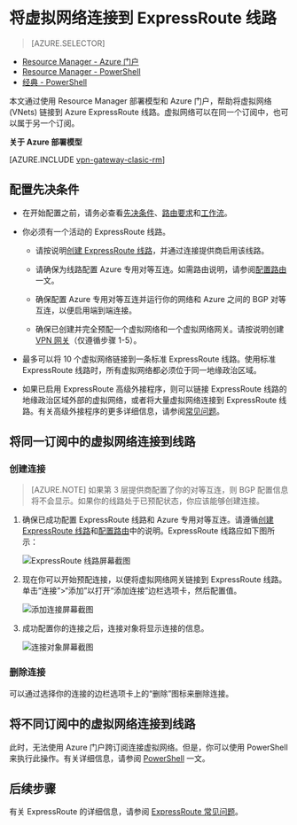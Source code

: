<properties
   pageTitle="使用 Resource Manager 部署模型和 Azure 门户将虚拟网络链接到 ExpressRoute 线路 | Azure"
   description="本文档概述了如何将虚拟网络 (VNet) 链接到 ExpressRoute 线路。"
   services="expressroute"
   documentationCenter="na"
   author="cherylmc"
   manager="timlt"
   editor=""
   tags="azure-resource-manager"/>
<tags
   ms.service="expressroute"
   ms.devlang="na"
   ms.topic="article"
   ms.tgt_pltfrm="na"
   ms.workload="infrastructure-services"
   ms.date="02/08/2017"
   wacn.date="03/24/2017"
   ms.author="cherylmc" />


# 将虚拟网络连接到 ExpressRoute 线路

> [AZURE.SELECTOR]
- [Resource Manager - Azure 门户](/documentation/articles/expressroute-howto-linkvnet-portal-resource-manager/)
- [Resource Manager - PowerShell](/documentation/articles/expressroute-howto-linkvnet-arm/)
- [经典 - PowerShell](/documentation/articles/expressroute-howto-linkvnet-classic/)



本文通过使用 Resource Manager 部署模型和 Azure 门户，帮助将虚拟网络 (VNets) 链接到 Azure ExpressRoute 线路。虚拟网络可以在同一个订阅中，也可以属于另一个订阅。


**关于 Azure 部署模型**

[AZURE.INCLUDE [vpn-gateway-clasic-rm](../../includes/vpn-gateway-classic-rm-include.md)]

## 配置先决条件

- 在开始配置之前，请务必查看[先决条件](/documentation/articles/expressroute-prerequisites/)、[路由要求](/documentation/articles/expressroute-routing/)和[工作流](/documentation/articles/expressroute-workflows/)。
- 你必须有一个活动的 ExpressRoute 线路。 
	- 请按说明[创建 ExpressRoute 线路](/documentation/articles/expressroute-howto-circuit-arm/)，并通过连接提供商启用该线路。 
	
	- 请确保为线路配置 Azure 专用对等互连。如需路由说明，请参阅[配置路由](/documentation/articles/expressroute-howto-routing-portal-resource-manager/)一文。
	
	- 确保配置 Azure 专用对等互连并运行你的网络和 Azure 之间的 BGP 对等互连，以便启用端到端连接。
	- 确保已创建并完全预配一个虚拟网络和一个虚拟网络网关。请按说明创建 [VPN 网关](/documentation/articles/vpn-gateway-howto-site-to-site-resource-manager-portal)（仅遵循步骤 1-5）。
	
- 最多可以将 10 个虚拟网络链接到一条标准 ExpressRoute 线路。使用标准 ExpressRoute 线路时，所有虚拟网络都必须位于同一地缘政治区域。

- 如果已启用 ExpressRoute 高级外接程序，则可以链接 ExpressRoute 线路的地缘政治区域外部的虚拟网络，或者将大量虚拟网络连接到 ExpressRoute 线路。有关高级外接程序的更多详细信息，请参阅[常见问题](/documentation/articles/expressroute-faqs/)。

## 将同一订阅中的虚拟网络连接到线路

### 创建连接

> [AZURE.NOTE]
> 如果第 3 层提供商配置了你的对等互连，则 BGP 配置信息将不会显示。如果你的线路处于已预配状态，你应该能够创建连接。
>

1. 确保已成功配置 ExpressRoute 线路和 Azure 专用对等互连。请遵循[创建 ExpressRoute 线路](/documentation/articles/expressroute-howto-circuit-arm/)和[配置路由](/documentation/articles/expressroute-howto-routing-arm/)中的说明。ExpressRoute 线路应如下图所示：

	![ExpressRoute 线路屏幕截图](./media/expressroute-howto-linkvnet-portal-resource-manager/routing1.png)  

   
2. 现在你可以开始预配连接，以便将虚拟网络网关链接到 ExpressRoute 线路。单击“连接”>“添加”以打开“添加连接”边栏选项卡，然后配置值。

    ![添加连接屏幕截图](./media/expressroute-howto-linkvnet-portal-resource-manager/samesub1.png)  


3. 成功配置你的连接之后，连接对象将显示连接的信息。

     ![连接对象屏幕截图](./media/expressroute-howto-linkvnet-portal-resource-manager/samesub2.png)


### 删除连接

可以通过选择你的连接的边栏选项卡上的“删除”图标来删除连接。

## 将不同订阅中的虚拟网络连接到线路

此时，无法使用 Azure 门户跨订阅连接虚拟网络。但是，你可以使用 PowerShell 来执行此操作。有关详细信息，请参阅 [PowerShell](/documentation/articles/expressroute-howto-linkvnet-arm/) 一文。

## 后续步骤

有关 ExpressRoute 的详细信息，请参阅 [ExpressRoute 常见问题](/documentation/articles/expressroute-faqs/)。

<!---HONumber=Mooncake_0320_2017-->